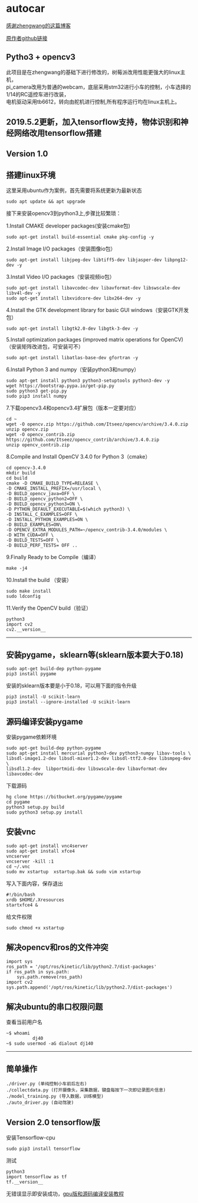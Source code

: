 # autocar

[感谢zhengwang的这篇博客](https://zhengludwig.wordpress.com/projects/self-driving-rc-car/)

[原作者github链接](https://github.com/hamuchiwa/AutoRCCar)
## Pytho3 + opencv3
此项目是在zhengwang的基础下进行修改的，树莓派改用性能更强大的linux主机，<br>
pi_camera改用为普通的webcam，底层采用stm32进行小车的控制，小车选择的1/14的RC遥控车进行改装，<br>
电机驱动采用tb6612，转向由舵机进行控制,所有程序运行均在linux主机上。

## 2019.5.2更新，加入tensorflow支持，物体识别和神经网络改用tensorflow搭建

## Version 1.0
## 搭建linux环境

这里采用ubuntu作为案例，首先需要将系统更新为最新状态

	sudo apt update && apt upgrade

接下来安装opencv3到python3上,步骤比较繁琐：

1.Install CMAKE developer packages(安装cmake包)

	sudo apt-get install build-essential cmake pkg-config -y
		
2.Install Image I/O packages（安装图像io包）

	sudo apt-get install libjpeg-dev libtiff5-dev libjasper-dev libpng12-dev -y
	
3.Install Video I/O packages（安装视频io包）

	sudo apt-get install libavcodec-dev libavformat-dev libswscale-dev libv4l-dev -y
	sudo apt-get install libxvidcore-dev libx264-dev -y
	
4.Install the GTK development library for basic GUI windows（安装GTK开发包）
		
	sudo apt-get install libgtk2.0-dev libgtk-3-dev -y

5.Install optimization packages (improved matrix operations for OpenCV)（安装矩阵改进包，可安装可不）

	sudo apt-get install libatlas-base-dev gfortran -y

6.Install Python 3 and numpy（安装python3和numpy）

	sudo apt-get install python3 python3-setuptools python3-dev -y
	wget https://bootstrap.pypa.io/get-pip.py
	sudo python3 get-pip.py
	sudo pip3 install numpy
	
7.下载opencv3.4和opencv3.4扩展包（版本一定要对应）

	cd ~
	wget -O opencv.zip https://github.com/Itseez/opencv/archive/3.4.0.zip
	unzip opencv.zip
	wget -O opencv_contrib.zip https://github.com/Itseez/opencv_contrib/archive/3.4.0.zip
	unzip opencv_contrib.zip

8.Compile and Install OpenCV 3.4.0 for Python 3（cmake）
		
	cd opencv-3.4.0
	mkdir build
	cd build
	cmake -D CMAKE_BUILD_TYPE=RELEASE \
	-D CMAKE_INSTALL_PREFIX=/usr/local \
	-D BUILD_opencv_java=OFF \
	-D BUILD_opencv_python2=OFF \
	-D BUILD_opencv_python3=ON \
	-D PYTHON_DEFAULT_EXECUTABLE=$(which python3) \
	-D INSTALL_C_EXAMPLES=OFF \
	-D INSTALL_PYTHON_EXAMPLES=ON \
	-D BUILD_EXAMPLES=ON\
	-D OPENCV_EXTRA_MODULES_PATH=~/opencv_contrib-3.4.0/modules \
	-D WITH_CUDA=OFF \
	-D BUILD_TESTS=OFF \
	-D BUILD_PERF_TESTS= OFF ..

9.Finally Ready to be Compile（编译）
		
	make -j4

10.Install the build （安装）
	
	sudo make install
	sudo ldconfig

11.Verify the OpenCV build（验证）
	
	python3
	import cv2
	cv2.__version__


-----------------------------------
## 安装pygame，sklearn等(sklearn版本要大于0.18)

	sudo apt-get build-dep python-pygame
	pip3 install pygame
		
  安装的sklearn版本要是小于0.18，可以用下面的指令升级
  
  	pip3 install -U scikit-learn
	pip3 install --ignore-installed -U scikit-learn


## 源码编译安装pygame

安装pygame依赖环境

	sudo apt-get build-dep python-pygame
	sudo apt-get install mercurial python3-dev python3-numpy libav-tools \
	libsdl-image1.2-dev libsdl-mixer1.2-dev libsdl-ttf2.0-dev libsmpeg-dev \
	libsdl1.2-dev  libportmidi-dev libswscale-dev libavformat-dev libavcodec-dev
下载源码
		
	hg clone https://bitbucket.org/pygame/pygame
	cd pygame
	python3 setup.py build
	sudo python3 setup.py install

## 安装vnc

    sudo apt-get install vnc4server
    sudo apt-get install xfce4
    vncserver
    vncserver -kill :1
    cd ~/.vnc
    sudo mv xstartup  xstartup.bak && sudo vim xstartup
    
 写入下面内容，保存退出
 
    #!/bin/bash
    xrdb $HOME/.Xresources
    startxfce4 &
    
  给文件权限
    
    sudo chmod +x xstartup
## 解决opencv和ros的文件冲突

	import sys
	ros_path = '/opt/ros/kinetic/lib/python2.7/dist-packages'
	if ros_path in sys.path:
        sys.path.remove(ros_path)
	import cv2
	sys.path.append('/opt/ros/kinetic/lib/python2.7/dist-packages')

## 解决ubuntu的串口权限问题

查看当前用户名

	~$ whoami
              dj40
	~$ sudo usermod -aG dialout dj140

--------------------------------
## 简单操作

	./driver.py (单纯控制小车前后左右)
	./collectdata.py (打开摄像头，采集数据，键盘每按下一次即记录图片信息)
	./model_training.py (导入数据，训练模型)
	./auto_driver.py (自动驾驶)

## Version 2.0 tensorflow版

安装Tensorflow-cpu
	
	sudo pip3 install tensorflow

测试

	python3
    import tensorflow as tf
	tf.__version__

无错误显示即安装成功，[gpu版和源码编译安装教程](https://github.com/dj140/Tensorflow-install-tutorial)




